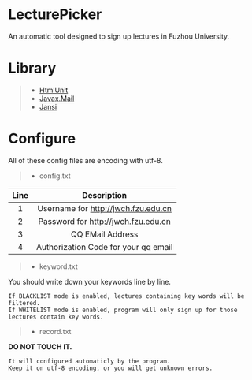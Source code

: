 # LecturePicker
An automatic tool designed to sign up lectures in Fuzhou University.

# Library
> * [HtmlUnit](https://mvnrepository.com/artifact/net.sourceforge.htmlunit/htmlunit/2.33)
> * [Javax.Mail](https://mvnrepository.com/artifact/javax.mail/javax.mail-api/1.6.2)
> * [Jansi](https://mvnrepository.com/artifact/org.fusesource.jansi/jansi/1.17.1)

# Configure
All of these config files are encoding with utf-8.

> * config.txt

|Line|  Description                              |
|:--:| :---------------------------------------: |
| 1  | Username for http://jwch.fzu.edu.cn       |
| 2  | Password for http://jwch.fzu.edu.cn       |
| 3  | QQ EMail Address                          |
| 4  | Authorization Code for your qq email      |

> * keyword.txt

You should write down your keywords line by line.
```
If BLACKLIST mode is enabled, lectures containing key words will be filtered.
If WHITELIST mode is enabled, program will only sign up for those lectures contain key words.
```

> * record.txt

**DO NOT TOUCH IT.**
```
It will configured automaticly by the program.
Keep it on utf-8 encoding, or you will get unknown errors.
```



